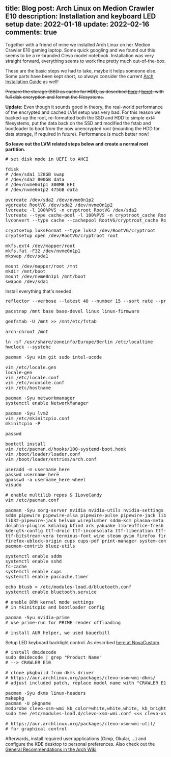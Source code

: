 title: Blog
post: Arch Linux on Medion Crawler E10
description: Installation and keyboard LED setup
date: 2022-01-18
update: 2022-02-16
comments: true
---

Together with a friend of mine we installed Arch Linux on her Medion Crawler E10 gaming laptop.
Some quick googling and we found out this seems to be a re-branded Clevo model notebook.
Installation was very straight forward, everything seems to work fine pretty much out-of-the-box.

These are the basic steps we had to take, maybe it helps someone else.
Some parts have been kept short, so always consider the current [Arch Installation Guide](https://wiki.archlinux.org/title/Installation_guide) as well!

<del>Prepare the storage (SSD as cache for HDD, as described [here](https://unix.stackexchange.com/a/443415) / [here](https://lucaswerkmeister.de/posts/2018/05/12/luks-on-lvm/)), with full disk encryption and format the filesystems.</del>

**Update:** Even though it sounds good in theory, the real-world performance of the encrypted and cached LVM setup was very bad.
For this reason we backed-up the root, re-formatted both the SSD and HDD to simple ext4 filesystems, put the data back on the SSD and modified the fstab and bootloader to boot from the now unencrypted root (mounting the HDD for data storage, if required in future).
Performance is much better now!

**So leave out the LVM related steps below and create a normal root partition.**

<pre class="sh_sh">
# set disk mode in UEFI to AHCI

fdisk
# /dev/sda1 128GB swap
# /dev/sda2 800GB data
# /dev/nvme0n1p1 300MB EFI
# /dev/nvme0n1p2 475GB data

pvcreate /dev/sda2 /dev/nvme0n1p2
vgcreate RootVG /dev/sda2 /dev/nvme0n1p2
lvcreate -l 100%PVS -n cryptroot RootVG /dev/sda2
lvcreate --type cache-pool -l 100%PVS -n cryptroot_cache RootVG /dev/nvme0n1p2
lvconvert --type cache --cachepool RootVG/cryptroot_cache RootVG/cryptroot

cryptsetup luksFormat --type luks2 /dev/RootVG/cryptroot
cryptsetup open /dev/RootVG/cryptroot root

mkfs.ext4 /dev/mapper/root
mkfs.fat -F32 /dev/nvme0n1p1
mkswap /dev/sda1

mount /dev/mapper/root /mnt
mkdir /mnt/boot
mount /dev/nvme0n1p1 /mnt/boot
swapon /dev/sda1
</pre>

Install everything that's needed.

<pre class="sh_sh">
reflector --verbose --latest 40 --number 15 --sort rate --protocol https --country "Germany" --save /etc/pacman.d/mirrorlist

pacstrap /mnt base base-devel linux linux-firmware

genfstab -U /mnt >> /mnt/etc/fstab

arch-chroot /mnt

ln -sf /usr/share/zoneinfo/Europe/Berlin /etc/localtime
hwclock --systohc

pacman -Syu vim git sudo intel-ucode

vim /etc/locale.gen
locale-gen
vim /etc/locale.conf
vim /etc/vconsole.conf
vim /etc/hostname

pacman -Syu networkmanager
systemctl enable NetworkManager

pacman -Syu lvm2
vim /etc/mkinitcpio.conf
mkinitcpio -P

passwd

bootctl install
vim /etc/pacman.d/hooks/100-systemd-boot.hook
vim /boot/loader/loader.conf
vim /boot/loader/entries/arch.conf

useradd -m username_here
passwd username_here
gpasswd -a username_here wheel
visudo

# enable multilib repos & ILoveCandy
vim /etc/pacman.conf

pacman -Syu xorg-server nvidia nvidia-utils nvidia-settings lib32-nvidia-utils \
sddm pipewire pipewire-alsa pipewire-pulse pipewire-jack lib32-pipewire \
lib32-pipewire-jack helvum wireplumber sddm-kcm plasma-meta vlc dolphin \
dolphin-plugins kdialog kfind ark yakuake libreoffice-fresh openssh breeze-gtk \
kde-gtk-config ttf-droid ttf-inconsolata ttf-liberation ttf-roboto ttf-dejavu \
ttf-bitstream-vera terminus-font wine steam gvim firefox firefox-i18n-de \
firefox-ublock-origin cups cups-pdf print-manager system-config-printer \
pacman-contrib bluez-utils

systemctl enable sddm
systemctl enable sshd
fc-cache
systemctl enable cups
systemctl enable paccache.timer

echo btusb > /etc/modules-load.d/bluetooth.conf
systemctl enable bluetooth.service

# enable DRM kernel mode settings
# in mkinitcpio and bootloader config

pacman -Syu nvidia-prime
# use prime-run for PRIME render offloading

# install AUR helper, we used bauerbill
</pre>

Setup LED keyboard backlight control. As described [here at NovaCustom](https://configurelaptop.eu/clevo-keyboard-backlight-control-for-linux/).

<pre class="sh_sh">
# install dmidecode
sudo dmidecode | grep "Product Name"
# --> CRAWLER E10

# clone pkgbuild from dkms driver
# https://aur.archlinux.org/packages/clevo-xsm-wmi-dkms/
# adjust included patch, replace model name with "CRAWLER E10"

pacman -Syu dkms linux-headers
makepkg
pacman -U pkgname
modprobe clevo-xsm-wmi kb_color=white,white,white, kb_brightness=1
sudo tee /etc/modules-load.d/clevo-xsm-wmi.conf <<< clevo-xsm-wmi

# https://aur.archlinux.org/packages/clevo-xsm-wmi-util/
# for graphical control
</pre>

Afterwards, install required user applications (Gimp, Okular, ...) and configure the KDE desktop to personal preferences. Also check out the [General Recommendations in the Arch Wiki](https://wiki.archlinux.org/title/General_recommendations).
